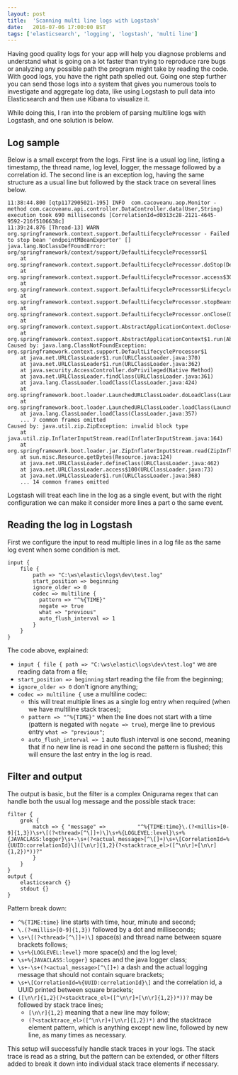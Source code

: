 ```yaml
---
layout: post
title:  'Scanning multi line logs with Logstash'
date:   2016-07-06 17:00:00 BST
tags: ['elasticsearch', 'logging', 'logstash', 'multi line']
---
```


Having good quality logs for your app will help you diagnose problems and understand what is going on a lot faster than trying to reproduce rare bugs or analyzing any possible path the program might take by reading the code. With good logs, you have the right path spelled out. Going one step further you can send those logs into a system that gives you numerous tools to investigate and aggregate log data, like using Logstash to pull data into Elasticsearch and then use Kibana to visualize it.

While doing this, I ran into the problem of parsing multiline logs with Logstash, and one solution is below.

## Log sample

Below is a small excerpt from the logs. First line is a usual log line, listing a timestamp, the thread name, log level, logger, the message followed by a correlation id. The second line is an exception log, having the same structure as a usual line but followed by the stack trace on several lines below.

```
11:38:44.800 [qtp1172905021-195] INFO  com.cacoveanu.aop.Monitor - method com.cacoveanu.api.controller.DataController.data(User,String) execution took 690 milliseconds [CorrelationId=d0313c28-2121-4645-9592-216f5106638c]
11:39:24.876 [Thread-13] WARN  org.springframework.context.support.DefaultLifecycleProcessor - Failed to stop bean 'endpointMBeanExporter' []
java.lang.NoClassDefFoundError: org/springframework/context/support/DefaultLifecycleProcessor$1
	at org.springframework.context.support.DefaultLifecycleProcessor.doStop(DefaultLifecycleProcessor.java:229)
	at org.springframework.context.support.DefaultLifecycleProcessor.access$300(DefaultLifecycleProcessor.java:51)
	at org.springframework.context.support.DefaultLifecycleProcessor$LifecycleGroup.stop(DefaultLifecycleProcessor.java:363)
	at org.springframework.context.support.DefaultLifecycleProcessor.stopBeans(DefaultLifecycleProcessor.java:202)
	at org.springframework.context.support.DefaultLifecycleProcessor.onClose(DefaultLifecycleProcessor.java:118)
	at org.springframework.context.support.AbstractApplicationContext.doClose(AbstractApplicationContext.java:975)
	at org.springframework.context.support.AbstractApplicationContext$1.run(AbstractApplicationContext.java:901)
Caused by: java.lang.ClassNotFoundException: org.springframework.context.support.DefaultLifecycleProcessor$1
	at java.net.URLClassLoader$1.run(URLClassLoader.java:370)
	at java.net.URLClassLoader$1.run(URLClassLoader.java:362)
	at java.security.AccessController.doPrivileged(Native Method)
	at java.net.URLClassLoader.findClass(URLClassLoader.java:361)
	at java.lang.ClassLoader.loadClass(ClassLoader.java:424)
	at org.springframework.boot.loader.LaunchedURLClassLoader.doLoadClass(LaunchedURLClassLoader.java:178)
	at org.springframework.boot.loader.LaunchedURLClassLoader.loadClass(LaunchedURLClassLoader.java:142)
	at java.lang.ClassLoader.loadClass(ClassLoader.java:357)
	... 7 common frames omitted
Caused by: java.util.zip.ZipException: invalid block type
	at java.util.zip.InflaterInputStream.read(InflaterInputStream.java:164)
	at org.springframework.boot.loader.jar.ZipInflaterInputStream.read(ZipInflaterInputStream.java:52)
	at sun.misc.Resource.getBytes(Resource.java:124)
	at java.net.URLClassLoader.defineClass(URLClassLoader.java:462)
	at java.net.URLClassLoader.access$100(URLClassLoader.java:73)
	at java.net.URLClassLoader$1.run(URLClassLoader.java:368)
	... 14 common frames omitted
```

Logstash will treat each line in the log as a single event, but with the right configuration we can make it consider more lines a part o the same event.

## Reading the log in Logstash

First we configure the input to read multiple lines in a log file as the same log event when some condition is met.

```
input {
    file {
        path => "C:\ws\elastic\logs\dev\test.log"
        start_position => beginning
        ignore_older => 0
        codec => multiline {
          pattern => "^%{TIME}"
          negate => true
          what => "previous"
          auto_flush_interval => 1
        }
    }
}
```

The code above, explained:

- `input { file { path => "C:\ws\elastic\logs\dev\test.log"` we are reading data from a file;
- `start_position => beginning` start reading the file from the beginning;
- `ignore_older => 0` don't ignore anything;
- `codec => multiline {` use a multiline codec:
    - this will treat multiple lines as a single log entry when required (when we have multiline stack traces);
    - `pattern => "^%{TIME}"` when the line does not start with a time (pattern is negated with `negate => true`), merge line to previous entry `what => "previous"`;
    - `auto_flush_interval => 1` auto flush interval is one second, meaning that if no new line is read in one second the pattern is flushed; this will ensure the last entry in the log is read.

## Filter and output

The output is basic, but the filter is a complex Onigurama regex that can handle both the usual log message and the possible stack trace:

```
filter {
    grok {
        match => { "message" =>          "^%{TIME:time}\.(?<millis>[0-9]{1,3})\s+\[(?<thread>[^\]]+)\]\s+%{LOGLEVEL:level}\s+%{JAVACLASS:logger}\s+-\s+(?<actual_message>[^\[]+)\s+\[CorrelationId=%{UUID:correlationId}\]([\n\r]{1,2}(?<stacktrace_el>([^\n\r]+[\n\r]{1,2})*))?"
        }
    }
}
output {
    elasticsearch {}
    stdout {}
}
```

Pattern break down:

- `^%{TIME:time}` line starts with time, hour, minute and second;
- `\.(?<millis>[0-9]{1,3})` followed by a dot and milliseconds;
- `\s+\[(?<thread>[^\]]+)\]` space(s) and thread name between square brackets follows;
- `\s+%{LOGLEVEL:level}` more space(s) and the log level;
- `\s+%{JAVACLASS:logger}` spaces and the java logger class;
- `\s+-\s+(?<actual_message>[^\[]+)` a dash and the actual logging message that should not contain square brackets;
- `\s+\[CorrelationId=%{UUID:correlationId}\]` and the correlation id, a UUID printed between square brackets;
- `([\n\r]{1,2}(?<stacktrace_el>([^\n\r]+[\n\r]{1,2})*))?` may be followed by stack trace lines;
    - `[\n\r]{1,2}` meaning that a new line may follow;
    - `(?<stacktrace_el>([^\n\r]+[\n\r]{1,2})*)` and the stacktrace element pattern, which is anything except new line, followed by new line, as many times as necessary.

This setup will successfully handle stack traces in your logs. The stack trace is read as a string, but the pattern can be extended, or other filters added to break it down into individual stack trace elements if necessary.
